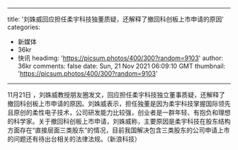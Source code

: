 
---
title: '刘姝威回应担任柔宇科技独董质疑，还解释了撤回科创板上市申请的原因'
categories: 
 - 新媒体
 - 36kr
 - 快讯
headimg: 'https://picsum.photos/400/300?random=9103'
author: 36kr
comments: false
date: Sun, 21 Nov 2021 06:09:10 GMT
thumbnail: 'https://picsum.photos/400/300?random=9103'
---

<div>   
11月21日 ，刘姝威教授朋友圈发文，回应担任柔宇科技独立董事质疑，还解释了撤回科创板上市申请的原因。刘姝威表示，担任独董是因为柔宇科技掌握国际领先且原创的柔性电子技术，公司研发能力比较强，创业者是一群年轻、有抱负和理想的科学家。关于撤回科创板上市申请，刘姝威称，主要原因是柔宇科技在股东结构方面存在“直接层面三类股东”的情况，目前我国解决包含三类股东的公司申请上市的问题还有待出台相关的法律法规。（新浪科技）  
</div>
            